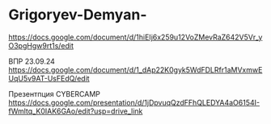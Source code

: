 # Grigoryev-Demyan-

https://docs.google.com/document/d/1hiEIj6x259u12VoZMevRaZ642V5Vr_yO3pgHgw9rt1s/edit


ВПР 23.09.24 https://docs.google.com/document/d/1_dAp22K0gyk5WdFDLRfr1aMVxmwEUqU5v9AT-UsFEdQ/edit

Презентпция CYBERCAMP https://docs.google.com/presentation/d/1jDpvuqQzdFFhQLEDYA4aO6154I-fWmltq_K0IAK6GAo/edit?usp=drive_link
